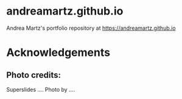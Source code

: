 # andreamartz.github.io
Andrea Martz's portfolio repository at https://andreamartz.github.io

# Acknowledgements
## Photo credits:
Superslides ....
Photo by ....
